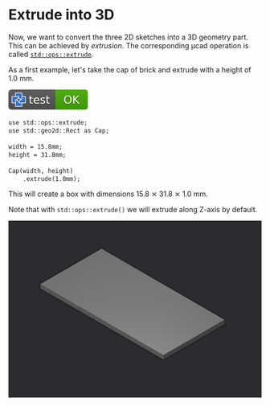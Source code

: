 # Extrude into 3D

Now, we want to convert the three 2D sketches into a 3D geometry part.
This can be achieved by *extrusion*.
The corresponding µcad operation is called [`std::ops::extrude`](../libs/std/ops/extrude.md).

As a first example, let's take the cap of brick and extrude with a height of 1.0 mm.

[![test](.test/extrude_cap.svg)](.test/extrude_cap.log)

```µcad,extrude_cap
use std::ops::extrude;
use std::geo2d::Rect as Cap;

width = 15.8mm;
height = 31.8mm;

Cap(width, height)
    .extrude(1.0mm);
```

This will create a box with dimensions 15.8 ⨯ 31.8 ⨯ 1.0 mm.

Note that with `std::ops::extrude()` we will extrude along Z-axis by default.

![Picture](.test/extrude_cap-out.png)
